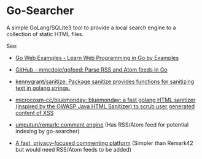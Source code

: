 # Go-Searcher

A simple GoLang/SQLite3 tool to provide a local search engine to a 
collection of static HTML files.

See: 

- [Go Web Examples - Learn Web Programming in Go by 
  Examples](https://gowebexamples.com/)

- [GitHub - mmcdole/gofeed: Parse RSS and Atom feeds in 
  Go](https://github.com/mmcdole/gofeed)

- [kennygrant/sanitize: Package sanitize provides functions for sanitizing 
  text in golang strings.](https://github.com/kennygrant/sanitize)

- [microcosm-cc/bluemonday: bluemonday: a fast golang HTML sanitizer 
  (inspired by the OWASP Java HTML Sanitizer) to scrub user generated content 
  of XSS](https://github.com/microcosm-cc/bluemonday)

- [umputun/remark: comment engine](https://github.com/umputun/remark)
  (Has RSS/Atom feed for potential indexing by go-searcher)

- [A fast, privacy-focused commenting platform](https://www.commento.io/)
  (Simpler than Remark42 but would need RSS/Atom feeds to be added)

